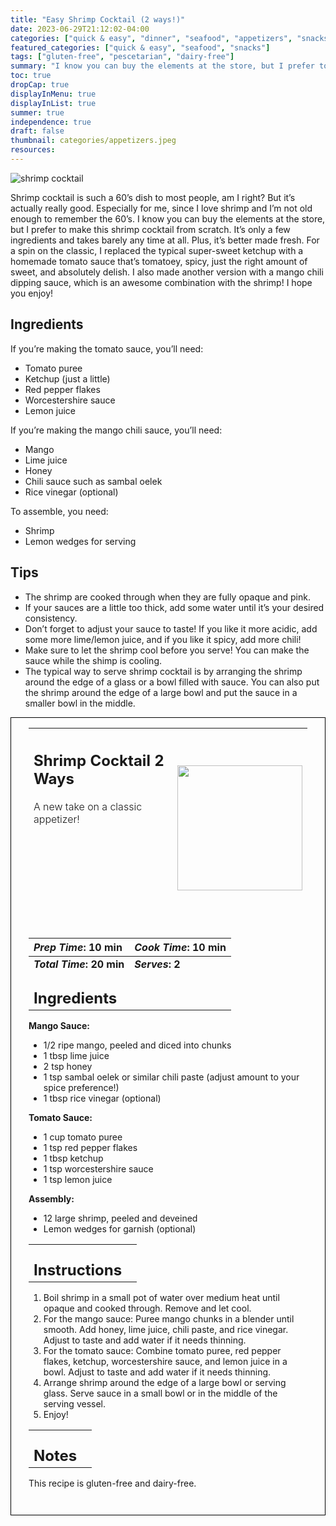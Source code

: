 ```yaml
---
title: "Easy Shrimp Cocktail (2 ways!)"
date: 2023-06-29T21:12:02-04:00
categories: ["quick & easy", "dinner", "seafood", "appetizers", "snacks"]
featured_categories: ["quick & easy", "seafood", "snacks"]
tags: ["gluten-free", "pescetarian", "dairy-free"]
summary: "I know you can buy the elements at the store, but I prefer to make this shrimp cocktail from scratch. It’s only a few ingredients and takes barely any time at all. Plus, it’s better made fresh. For a spin on the classic, I replaced the typical super-sweet ketchup with a homemade tomato sauce that’s tomatoey, spicy, just the right amount of sweet, and absolutely delish. I also made another version with a mango chili dipping sauce, which is an awesome combination with the shrimp!"
toc: true
dropCap: true
displayInMenu: true
displayInList: true
summer: true
independence: true
draft: false
thumbnail: categories/appetizers.jpeg
resources:
---
```


![shrimp cocktail](../../categories/appetizers.jpeg)

Shrimp cocktail is such a 60’s dish to most people, am I right? But it’s actually really good. Especially for me, since I love shrimp and I’m not old enough to remember the 60’s. I know you can buy the elements at the store, but I prefer to make this shrimp cocktail from scratch. It’s only a few ingredients and takes barely any time at all. Plus, it’s better made fresh. For a spin on the classic, I replaced the typical super-sweet ketchup with a homemade tomato sauce that’s tomatoey, spicy, just the right amount of sweet, and absolutely delish. I also made another version with a mango chili dipping sauce, which is an awesome combination with the shrimp! I hope you enjoy!

## Ingredients

If you’re making the tomato sauce, you’ll need:

- Tomato puree
- Ketchup (just a little)
- Red pepper flakes
- Worcestershire sauce
- Lemon juice

If you’re making the mango chili sauce, you’ll need:

- Mango
- Lime juice
- Honey
- Chili sauce such as sambal oelek
- Rice vinegar (optional)

To assemble, you need:

- Shrimp
- Lemon wedges for serving

## Tips

- The shrimp are cooked through when they are fully opaque and pink.
- If your sauces are a little too thick, add some water until it’s your desired consistency.
- Don’t forget to adjust your sauce to taste! If you like it more acidic, add some more lime/lemon juice, and if you like it spicy, add more chili!
- Make sure to let the shrimp cool before you serve! You can make the sauce while the shimp is cooling.
- The typical way to serve shrimp cocktail is by arranging the shrimp around the edge of a glass or a bowl filled with sauce. You can also put the shrimp around the edge of a large bowl and put the sauce in a smaller bowl in the middle.

<div style = "border-style: solid; border-width: 1px; border-color: black; padding: 2em; padding-top:0em;"> 

| <div style = "margin-bottom:10em;"><h2>Shrimp Cocktail 2 Ways</h2><p style = "font-weight: 300;">A new take on a classic appetizer!</p></div> | <img src="../../categories/appetizers.jpeg"  width="200em" height="200em"> |
| :--- | :----: |

| _Prep Time_: 10 min  | _Cook Time_: 10 min  |
| :--- | :--- |
| **_Total Time_: 20 min** | **_Serves_: 2**  |
| <div><h2 style = "margin-top:1em; margin-bottom:0;" >Ingredients</h2></div>|   |

**Mango Sauce:**

- 1/2 ripe mango, peeled and diced into chunks
- 1 tbsp lime juice
- 2 tsp honey
- 1 tsp sambal oelek or similar chili paste (adjust amount to your spice preference!)
- 1 tbsp rice vinegar (optional)

**Tomato Sauce:**

- 1 cup tomato puree
- 1 tsp red pepper flakes
- 1 tbsp ketchup
- 1 tsp worcestershire sauce
- 1 tsp lemon juice

**Assembly:**

- 12 large shrimp, peeled and deveined
- Lemon wedges for garnish (optional)

|   |    |
| :--- | :--- |
| <div><h2 style = "margin-top:1em; margin-bottom:0;" >Instructions</h2></div>|   |

1. Boil shrimp in a small pot of water over medium heat until opaque and cooked through. Remove and let cool.
2. For the mango sauce: Puree mango chunks in a blender until smooth. Add honey, lime juice, chili paste, and rice vinegar. Adjust to taste and add water if it needs thinning.
3. For the tomato sauce: Combine tomato puree, red pepper flakes, ketchup, worcestershire sauce, and lemon juice in a bowl. Adjust to taste and add water if it needs thinning.
4. Arrange shrimp around the edge of a large bowl or serving glass. Serve sauce in a small bowl or in the middle of the serving vessel.
5. Enjoy!

|   |    |
| :--- | :--- |
| <div><h2 style = "margin-top:1em; margin-bottom:0;" >Notes</h2></div>|   |

This recipe is gluten-free and dairy-free.

</div>
